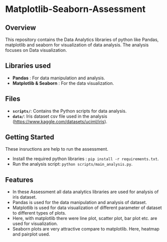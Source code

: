 # Matplotlib-Seaborn-Assessment

## Overview
This repository contains the Data Analytics libraries of python like Pandas, matplotlib and seaborn for visualization of data analysis. The analysis focuses on Data visualization. 

## Libraries used
- **Pandas** : For data manipulation and analysis.
- **Matplotlib & Seaborn** : For the data visualization.

## Files
-  **`scripts/`**: Contains the Python scripts for data analysis.
- **`data/`**: Iris dataset csv file used in the analysis (https://www.kaggle.com/datasets/uciml/iris).

## Getting Started

These insructions are help to run the assessment.

- Install the required python libraries : `pip install -r requirements.txt`.
- Run the analysis script: `python scripts/main_analysis.py`.

## Features
- In these Assessment all data analytics libraries are used for analysis of iris dataset.
- Pandas is used for the data manipulation and analysis of dataset.
- Matplotlib is used for data visualization of different parameter of dataset to different types of plots.
- Here, with matplotlib there were line plot, scatter plot, bar plot etc. are used for visualization.
- Seaborn plots are very attractive compare to matplotlib. Here, heatmap and pairplot used.
